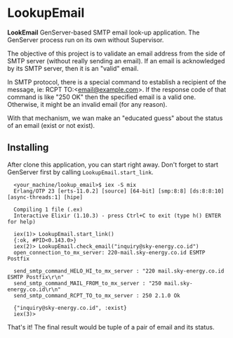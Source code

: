 # LookupEmail

**LookEmail** GenServer-based SMTP email look-up application. The GenServer process run on its own without Supervisor.

The objective of this project is to validate an email address from the side of SMTP server (without really sending an email). If an email is acknowledged by its SMTP server, then it is an "valid" email.

In SMTP protocol, there is a special command to establish a recipient of the message, ie: RCPT TO:\<email@example.com\>. If the response code of that command is like "250 OK" then the specified email is a valid one. Otherwise, it might be an invalid email (for any reason).

With that mechanism, we wan make an "educated guess" about the status of an email (exist or not exist).

## Installing

After clone this application, you can start right away. Don't forget to start GenServer first by calling ```LookupEmail.start_link```.

```
  <your_machine/lookup_email>$ iex -S mix
  Erlang/OTP 23 [erts-11.0.2] [source] [64-bit] [smp:8:8] [ds:8:8:10] [async-threads:1] [hipe]

  Compiling 1 file (.ex)
  Interactive Elixir (1.10.3) - press Ctrl+C to exit (type h() ENTER for help)

  iex(1)> LookupEmail.start_link()
  {:ok, #PID<0.143.0>}
  iex(2)> LookupEmail.check_email("inquiry@sky-energy.co.id")
  open_connection_to_mx_server: 220-mail.sky-energy.co.id ESMTP Postfix

  send_smtp_command_HELO_HI_to_mx_server : "220 mail.sky-energy.co.id ESMTP Postfix\r\n"
  send_smtp_command_MAIL_FROM_to_mx_server : "250 mail.sky-energy.co.id\r\n"
  send_smtp_command_RCPT_TO_to_mx_server : 250 2.1.0 Ok

  {"inquiry@sky-energy.co.id", :exist}
  iex(3)>
  ```
That's it! The final result would be tuple of a pair of email and its status.
